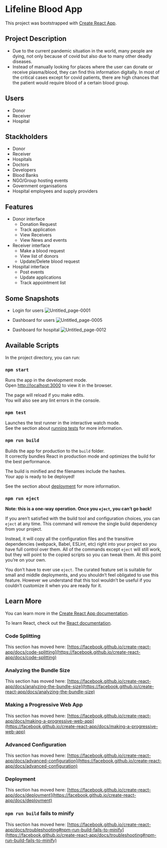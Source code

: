 # Lifeline Blood App
This project was bootstrapped with [Create React App](https://github.com/facebook/create-react-app).

## Project Description
* Due to the current pandemic situation in the world, many people are dying, not only because of covid but also due to many other deadly diseases.
* Instead of manually looking for places where the user can donate or receive plasma/blood, they can find this information digitally. In most of the critical cases except for covid patients, there are high chances that the patient would require blood of a certain blood group.

## Users
* Donor
* Receiver
* Hospital

## Stackholders
* Donor
* Receiver
* Hospitals
* Doctors
* Developers
* Blood Banks
* NGO/Group hosting events
* Government organisations
* Hospital employees and supply providers

## Features
* Donor interface
  - Donation Request
  - Track application
  - View Receivers
  - View News and events
* Receiver interface
  - Make a blood request
  - View list of donors
  - Update/Delete blood request
* Hospital interface
  - Post events
  - Update applications
  - Track appointment list

## Some Snapshots

* Login for users
![Untitled_page-0001](https://user-images.githubusercontent.com/54388663/118119915-b9846180-b40c-11eb-826c-312cf046fbe3.jpg)

* Dashboard for users
![Untitled_page-0005](https://user-images.githubusercontent.com/54388663/118119931-bf7a4280-b40c-11eb-8ca7-b66b4136c335.jpg)

* Dashboard for hospital
![Untitled_page-0012](https://user-images.githubusercontent.com/54388663/118120312-4c250080-b40d-11eb-8d5e-2a09f407623a.jpg)

## Available Scripts

In the project directory, you can run:

### `npm start`

Runs the app in the development mode.\
Open [http://localhost:3000](http://localhost:3000) to view it in the browser.

The page will reload if you make edits.\
You will also see any lint errors in the console.

### `npm test`

Launches the test runner in the interactive watch mode.\
See the section about [running tests](https://facebook.github.io/create-react-app/docs/running-tests) for more information.

### `npm run build`

Builds the app for production to the `build` folder.\
It correctly bundles React in production mode and optimizes the build for the best performance.

The build is minified and the filenames include the hashes.\
Your app is ready to be deployed!

See the section about [deployment](https://facebook.github.io/create-react-app/docs/deployment) for more information.

### `npm run eject`

**Note: this is a one-way operation. Once you `eject`, you can’t go back!**

If you aren’t satisfied with the build tool and configuration choices, you can `eject` at any time. This command will remove the single build dependency from your project.

Instead, it will copy all the configuration files and the transitive dependencies (webpack, Babel, ESLint, etc) right into your project so you have full control over them. All of the commands except `eject` will still work, but they will point to the copied scripts so you can tweak them. At this point you’re on your own.

You don’t have to ever use `eject`. The curated feature set is suitable for small and middle deployments, and you shouldn’t feel obligated to use this feature. However we understand that this tool wouldn’t be useful if you couldn’t customize it when you are ready for it.

## Learn More

You can learn more in the [Create React App documentation](https://facebook.github.io/create-react-app/docs/getting-started).

To learn React, check out the [React documentation](https://reactjs.org/).

### Code Splitting

This section has moved here: [https://facebook.github.io/create-react-app/docs/code-splitting](https://facebook.github.io/create-react-app/docs/code-splitting)

### Analyzing the Bundle Size

This section has moved here: [https://facebook.github.io/create-react-app/docs/analyzing-the-bundle-size](https://facebook.github.io/create-react-app/docs/analyzing-the-bundle-size)

### Making a Progressive Web App

This section has moved here: [https://facebook.github.io/create-react-app/docs/making-a-progressive-web-app](https://facebook.github.io/create-react-app/docs/making-a-progressive-web-app)

### Advanced Configuration

This section has moved here: [https://facebook.github.io/create-react-app/docs/advanced-configuration](https://facebook.github.io/create-react-app/docs/advanced-configuration)

### Deployment

This section has moved here: [https://facebook.github.io/create-react-app/docs/deployment](https://facebook.github.io/create-react-app/docs/deployment)

### `npm run build` fails to minify

This section has moved here: [https://facebook.github.io/create-react-app/docs/troubleshooting#npm-run-build-fails-to-minify](https://facebook.github.io/create-react-app/docs/troubleshooting#npm-run-build-fails-to-minify)
